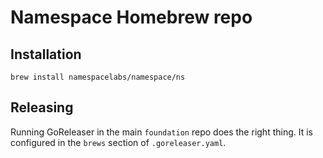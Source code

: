 # Namespace Homebrew repo

## Installation

    brew install namespacelabs/namespace/ns

## Releasing

Running GoReleaser in the main `foundation` repo does the right thing. It is configured
in the `brews` section of `.goreleaser.yaml`.

